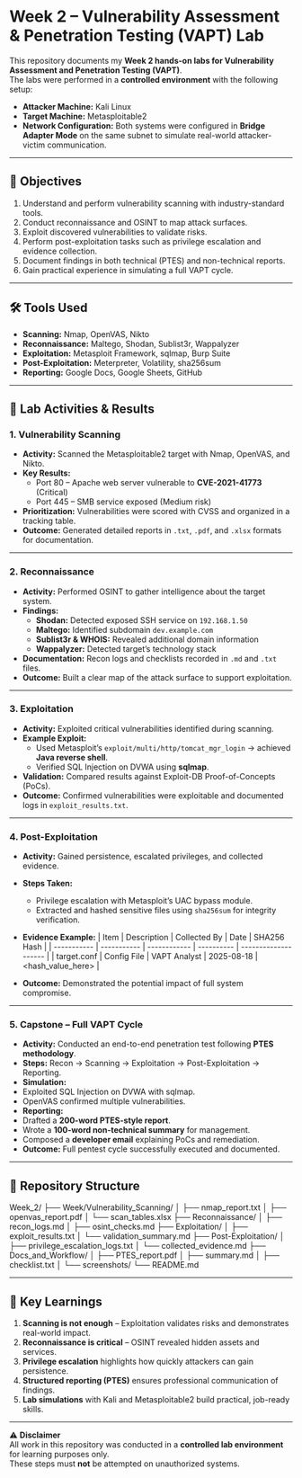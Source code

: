 # Week 2 – Vulnerability Assessment & Penetration Testing (VAPT) Lab

This repository documents my **Week 2 hands-on labs for Vulnerability Assessment and Penetration Testing (VAPT)**.  
The labs were performed in a **controlled environment** with the following setup:

- **Attacker Machine:** Kali Linux  
- **Target Machine:** Metasploitable2  
- **Network Configuration:** Both systems were configured in **Bridge Adapter Mode** on the same subnet to simulate real-world attacker-victim communication.

---

## 🎯 Objectives
1. Understand and perform vulnerability scanning with industry-standard tools.  
2. Conduct reconnaissance and OSINT to map attack surfaces.  
3. Exploit discovered vulnerabilities to validate risks.  
4. Perform post-exploitation tasks such as privilege escalation and evidence collection.  
5. Document findings in both technical (PTES) and non-technical reports.  
6. Gain practical experience in simulating a full VAPT cycle.

---

## 🛠 Tools Used
- **Scanning:** Nmap, OpenVAS, Nikto  
- **Reconnaissance:** Maltego, Shodan, Sublist3r, Wappalyzer  
- **Exploitation:** Metasploit Framework, sqlmap, Burp Suite  
- **Post-Exploitation:** Meterpreter, Volatility, sha256sum  
- **Reporting:** Google Docs, Google Sheets, GitHub  

---

## 📌 Lab Activities & Results

### 1. Vulnerability Scanning
- **Activity:** Scanned the Metasploitable2 target with Nmap, OpenVAS, and Nikto.  
- **Key Results:**  
  - Port 80 – Apache web server vulnerable to **CVE-2021-41773** (Critical)  
  - Port 445 – SMB service exposed (Medium risk)  
- **Prioritization:** Vulnerabilities were scored with CVSS and organized in a tracking table.  
- **Outcome:** Generated detailed reports in `.txt`, `.pdf`, and `.xlsx` formats for documentation.

---

### 2. Reconnaissance
- **Activity:** Performed OSINT to gather intelligence about the target system.  
- **Findings:**  
  - **Shodan:** Detected exposed SSH service on `192.168.1.50`  
  - **Maltego:** Identified subdomain `dev.example.com`  
  - **Sublist3r & WHOIS:** Revealed additional domain information  
  - **Wappalyzer:** Detected target’s technology stack  
- **Documentation:** Recon logs and checklists recorded in `.md` and `.txt` files.  
- **Outcome:** Built a clear map of the attack surface to support exploitation.

---

### 3. Exploitation
- **Activity:** Exploited critical vulnerabilities identified during scanning.  
- **Example Exploit:**  
  - Used Metasploit’s `exploit/multi/http/tomcat_mgr_login` → achieved **Java reverse shell**.  
  - Verified SQL Injection on DVWA using **sqlmap**.  
- **Validation:** Compared results against Exploit-DB Proof-of-Concepts (PoCs).  
- **Outcome:** Confirmed vulnerabilities were exploitable and documented logs in `exploit_results.txt`.

---

### 4. Post-Exploitation
- **Activity:** Gained persistence, escalated privileges, and collected evidence.  
- **Steps Taken:**  
  - Privilege escalation with Metasploit’s UAC bypass module.  
  - Extracted and hashed sensitive files using `sha256sum` for integrity verification.  
- **Evidence Example:**
| Item        | Description | Collected By | Date       | SHA256 Hash          |
| ----------- | ----------- | ------------ | ---------- | -------------------- |
| target.conf | Config File | VAPT Analyst | 2025-08-18 | \<hash\_value\_here> |


- **Outcome:** Demonstrated the potential impact of full system compromise.

---

### 5. Capstone – Full VAPT Cycle
- **Activity:** Conducted an end-to-end penetration test following **PTES methodology**.  
- **Steps:** Recon → Scanning → Exploitation → Post-Exploitation → Reporting.  
- **Simulation:**  
- Exploited SQL Injection on DVWA with sqlmap.  
- OpenVAS confirmed multiple vulnerabilities.  
- **Reporting:**  
- Drafted a **200-word PTES-style report**.  
- Wrote a **100-word non-technical summary** for management.  
- Composed a **developer email** explaining PoCs and remediation.  
- **Outcome:** Full pentest cycle successfully executed and documented.

---

## 📂 Repository Structure
Week_2/
├── Week/Vulnerability_Scanning/
│ ├── nmap_report.txt
│ ├── openvas_report.pdf
│ └── scan_tables.xlsx
├── Reconnaissance/
│ ├── recon_logs.md
│ ├── osint_checks.md
├── Exploitation/
│ ├── exploit_results.txt
│ └── validation_summary.md
├── Post-Exploitation/
│ ├── privilege_escalation_logs.txt
│ └── collected_evidence.md
├── Docs_and_Workflow/
│ ├── PTES_report.pdf
│ ├── summary.md
│ ├── checklist.txt
│ └── screenshots/
└── README.md

---

## 📑 Key Learnings
1. **Scanning is not enough** – Exploitation validates risks and demonstrates real-world impact.  
2. **Reconnaissance is critical** – OSINT revealed hidden assets and services.  
3. **Privilege escalation** highlights how quickly attackers can gain persistence.  
4. **Structured reporting (PTES)** ensures professional communication of findings.  
5. **Lab simulations** with Kali and Metasploitable2 build practical, job-ready skills.  

---

⚠️ **Disclaimer**  
All work in this repository was conducted in a **controlled lab environment** for learning purposes only.  
These steps must **not** be attempted on unauthorized systems.
